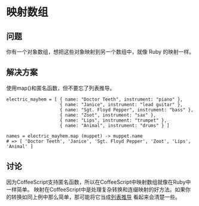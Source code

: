 # 映射数组
## 问题
你有一个对象数组，想把这些对象映射到另一个数组中，就像 Ruby 的映射一样。
## 解决方案
使用map()和匿名函数，但不要忘了列表推导。
```
electric_mayhem = [ { name: "Doctor Teeth", instrument: "piano" },
                    { name: "Janice", instrument: "lead guitar" },
                    { name: "Sgt. Floyd Pepper", instrument: "bass" },
                    { name: "Zoot", instrument: "sax" },
                    { name: "Lips", instrument: "trumpet" },
                    { name: "Animal", instrument: "drums" } ]

names = electric_mayhem.map (muppet) -> muppet.name
# => [ 'Doctor Teeth', 'Janice', 'Sgt. Floyd Pepper', 'Zoot', 'Lips', 'Animal' ]
```
## 讨论
因为CoffeeScript支持匿名函数，所以在CoffeeScript中映射数组就像在Ruby中一样简单。
映射在CoffeeScript中是处理复杂转换和连缀映射的好方法。如果你的转换如同上例中那么简单，那可能将它当成[列表推导]( http://coffeescript-cookbook.github.io/chapters/arrays/list-comprehensions) 看起来会清楚一些。

